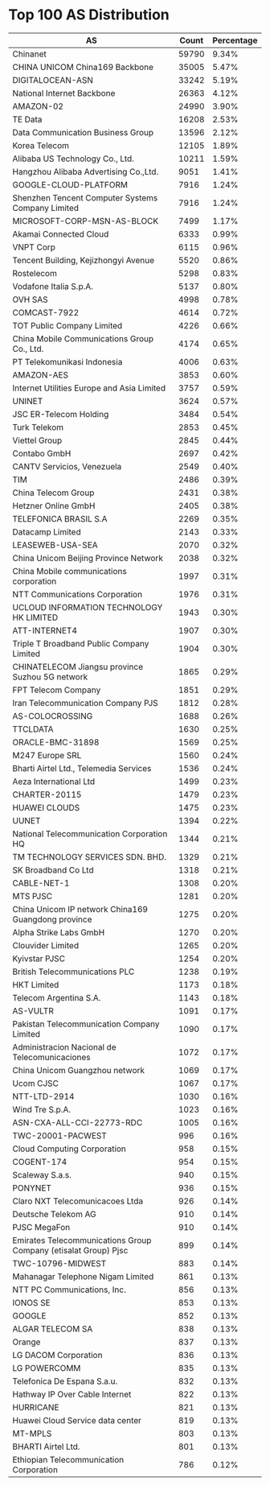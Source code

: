 # Top 100 AS Distribution
| AS | Count | Percentage |
|----|----|----|
| Chinanet | 59790 | 9.34% |
| CHINA UNICOM China169 Backbone | 35005 | 5.47% |
| DIGITALOCEAN-ASN | 33242 | 5.19% |
| National Internet Backbone | 26363 | 4.12% |
| AMAZON-02 | 24990 | 3.90% |
| TE Data | 16208 | 2.53% |
| Data Communication Business Group | 13596 | 2.12% |
| Korea Telecom | 12105 | 1.89% |
| Alibaba US Technology Co., Ltd. | 10211 | 1.59% |
| Hangzhou Alibaba Advertising Co.,Ltd. | 9051 | 1.41% |
| GOOGLE-CLOUD-PLATFORM | 7916 | 1.24% |
| Shenzhen Tencent Computer Systems Company Limited | 7916 | 1.24% |
| MICROSOFT-CORP-MSN-AS-BLOCK | 7499 | 1.17% |
| Akamai Connected Cloud | 6333 | 0.99% |
| VNPT Corp | 6115 | 0.96% |
| Tencent Building, Kejizhongyi Avenue | 5520 | 0.86% |
| Rostelecom | 5298 | 0.83% |
| Vodafone Italia S.p.A. | 5137 | 0.80% |
| OVH SAS | 4998 | 0.78% |
| COMCAST-7922 | 4614 | 0.72% |
| TOT Public Company Limited | 4226 | 0.66% |
| China Mobile Communications Group Co., Ltd. | 4174 | 0.65% |
| PT Telekomunikasi Indonesia | 4006 | 0.63% |
| AMAZON-AES | 3853 | 0.60% |
| Internet Utilities Europe and Asia Limited | 3757 | 0.59% |
| UNINET | 3624 | 0.57% |
| JSC ER-Telecom Holding | 3484 | 0.54% |
| Turk Telekom | 2853 | 0.45% |
| Viettel Group | 2845 | 0.44% |
| Contabo GmbH | 2697 | 0.42% |
| CANTV Servicios, Venezuela | 2549 | 0.40% |
| TIM | 2486 | 0.39% |
| China Telecom Group | 2431 | 0.38% |
| Hetzner Online GmbH | 2405 | 0.38% |
| TELEFONICA BRASIL S.A | 2269 | 0.35% |
| Datacamp Limited | 2143 | 0.33% |
| LEASEWEB-USA-SEA | 2070 | 0.32% |
| China Unicom Beijing Province Network | 2038 | 0.32% |
| China Mobile communications corporation | 1997 | 0.31% |
| NTT Communications Corporation | 1976 | 0.31% |
| UCLOUD INFORMATION TECHNOLOGY HK LIMITED | 1943 | 0.30% |
| ATT-INTERNET4 | 1907 | 0.30% |
| Triple T Broadband Public Company Limited | 1904 | 0.30% |
| CHINATELECOM Jiangsu province Suzhou 5G network | 1865 | 0.29% |
| FPT Telecom Company | 1851 | 0.29% |
| Iran Telecommunication Company PJS | 1812 | 0.28% |
| AS-COLOCROSSING | 1688 | 0.26% |
| TTCLDATA | 1630 | 0.25% |
| ORACLE-BMC-31898 | 1569 | 0.25% |
| M247 Europe SRL | 1560 | 0.24% |
| Bharti Airtel Ltd., Telemedia Services | 1536 | 0.24% |
| Aeza International Ltd | 1499 | 0.23% |
| CHARTER-20115 | 1479 | 0.23% |
| HUAWEI CLOUDS | 1475 | 0.23% |
| UUNET | 1394 | 0.22% |
| National Telecommunication Corporation HQ | 1344 | 0.21% |
| TM TECHNOLOGY SERVICES SDN. BHD. | 1329 | 0.21% |
| SK Broadband Co Ltd | 1318 | 0.21% |
| CABLE-NET-1 | 1308 | 0.20% |
| MTS PJSC | 1281 | 0.20% |
| China Unicom IP network China169 Guangdong province | 1275 | 0.20% |
| Alpha Strike Labs GmbH | 1270 | 0.20% |
| Clouvider Limited | 1265 | 0.20% |
| Kyivstar PJSC | 1254 | 0.20% |
| British Telecommunications PLC | 1238 | 0.19% |
| HKT Limited | 1173 | 0.18% |
| Telecom Argentina S.A. | 1143 | 0.18% |
| AS-VULTR | 1091 | 0.17% |
| Pakistan Telecommunication Company Limited | 1090 | 0.17% |
| Administracion Nacional de Telecomunicaciones | 1072 | 0.17% |
| China Unicom Guangzhou network | 1069 | 0.17% |
| Ucom CJSC | 1067 | 0.17% |
| NTT-LTD-2914 | 1030 | 0.16% |
| Wind Tre S.p.A. | 1023 | 0.16% |
| ASN-CXA-ALL-CCI-22773-RDC | 1005 | 0.16% |
| TWC-20001-PACWEST | 996 | 0.16% |
| Cloud Computing Corporation | 958 | 0.15% |
| COGENT-174 | 954 | 0.15% |
| Scaleway S.a.s. | 940 | 0.15% |
| PONYNET | 936 | 0.15% |
| Claro NXT Telecomunicacoes Ltda | 926 | 0.14% |
| Deutsche Telekom AG | 910 | 0.14% |
| PJSC MegaFon | 910 | 0.14% |
| Emirates Telecommunications Group Company (etisalat Group) Pjsc | 899 | 0.14% |
| TWC-10796-MIDWEST | 883 | 0.14% |
| Mahanagar Telephone Nigam Limited | 861 | 0.13% |
| NTT PC Communications, Inc. | 856 | 0.13% |
| IONOS SE | 853 | 0.13% |
| GOOGLE | 852 | 0.13% |
| ALGAR TELECOM SA | 838 | 0.13% |
| Orange | 837 | 0.13% |
| LG DACOM Corporation | 836 | 0.13% |
| LG POWERCOMM | 835 | 0.13% |
| Telefonica De Espana S.a.u. | 832 | 0.13% |
| Hathway IP Over Cable Internet | 822 | 0.13% |
| HURRICANE | 821 | 0.13% |
| Huawei Cloud Service data center | 819 | 0.13% |
| MT-MPLS | 803 | 0.13% |
| BHARTI Airtel Ltd. | 801 | 0.13% |
| Ethiopian Telecommunication Corporation | 786 | 0.12% |

